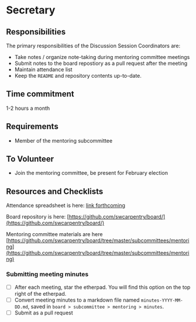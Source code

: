 # Secretary

## Responsibilities

The primary responsibilities of the Discussion Session Coordinators are: 

- Take notes / organize note-taking during mentoring committee meetings
- Submit notes to the board repostiory as a pull request after the meeting
- Maintain attendance list
- Keep the `README` and repository contents up-to-date. 

## Time commitment

1-2 hours a month

## Requirements

- Member of the mentoring subcommittee

## To Volunteer

- Join the mentoring committee, be present for February election

## Resources and Checklists

Attendance spreadsheet is here: [link forthcoming]()

Board repository is here: [https://github.com/swcarpentry/board/](https://github.com/swcarpentry/board/)

Mentoring committee materials are here [https://github.com/swcarpentry/board/tree/master/subcommittees/mentoring](https://github.com/swcarpentry/board/tree/master/subcommittees/mentoring)

### Submitting meeting minutes

- [ ] After each meeting, star the etherpad. You will find this option on the top
   right of the etherpad.
- [ ] Convert meeting minutes to a markdown file named `minutes-YYYY-MM-DD.md`,
 saved in `board > subcommittee > mentoring > minutes`.  
- [ ] Submit as a pull request